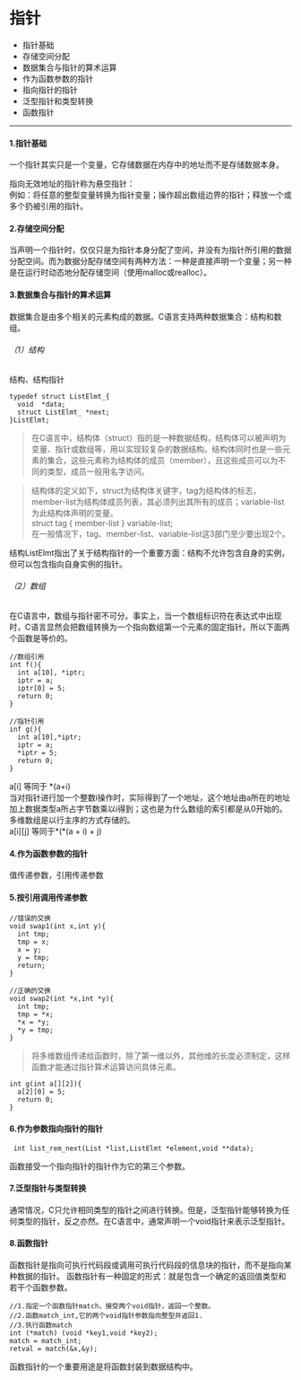 # 指针
+ 指针基础  
+ 存储空间分配  
+ 数据集合与指针的算术运算  
+ 作为函数参数的指针  
+ 指向指针的指针  
+ 泛型指针和类型转换  
+ 函数指针

-------
#### 1.指针基础  
一个指针其实只是一个变量，它存储数据在内存中的地址而不是存储数据本身。

指向无效地址的指针称为悬空指针：  
例如：将任意的整型变量转换为指针变量；操作超出数组边界的指针；释放一个或多个扔被引用的指针。  
#### 2.存储空间分配
当声明一个指针时，仅仅只是为指针本身分配了空间，并没有为指针所引用的数据分配空间。而为数据分配存储空间有两种方法：一种是直接声明一个变量；另一种是在运行时动态地分配存储空间（使用malloc或realloc）。

#### 3.数据集合与指针的算术运算
数据集合是由多个相关的元素构成的数据。C语言支持两种数据集合：结构和数组。
###### （1）结构
结构、结构指针   
```
typedef struct ListElmt_{
  void  *data;
  struct ListElmt_ *next;
}ListElmt;
```   
>在C语言中，结构体（struct）指的是一种数据结构，结构体可以被声明为变量、指针或数组等，用以实现较复杂的数据结构。结构体同时也是一些元素的集合，这些元素称为结构体的成员（member），且这些成员可以为不同的类型，成员一般用名字访问。

>结构体的定义如下，struct为结构体关键字，tag为结构体的标志，member-list为结构体成员列表，其必须列出其所有的成员；variable-list为此结构体声明的变量。  
>struct tag { member-list } variable-list;    
>在一般情况下，tag、member-list、variable-list这3部门至少要出现2个。    

结构ListElmt指出了关于结构指针的一个重要方面：结构不允许包含自身的实例，但可以包含指向自身实例的指针。    
###### （2）数组
在C语言中，数组与指针密不可分。事实上，当一个数组标识符在表达式中出现时，C语言显然会把数组转换为一个指向数组第一个元素的固定指针。所以下面两个函数是等价的。    
```
//数组引用    
int f(){
  int a[10], *iptr;
  iptr = a;
  iptr[0] = 5;
  return 0;
}

//指针引用
inf g(){
  int a[10],*iptr;
  iptr = a;
  *iptr = 5;
  return 0;
}
```    
a[i]  等同于 \*(a+i)        
当对指针进行加一个整数i操作时，实际得到了一个地址，这个地址由a所在的地址加上数据类型a所占字节数乘以i得到；这也是为什么数组的索引都是从0开始的。    
多维数组是以行主序的方式存储的。    
a[i][j] 等同于\*(\*(a + i) + j)    

#### 4.作为函数参数的指针
值传递参数，引用传递参数    
#### 5.按引用调用传递参数    


```
//错误的交换
void swap1(int x,int y){
  int tmp;
  tmp = x;
  x = y;
  y = tmp;
  return;
}

//正确的交换
void swap2(int *x,int *y){
  int tmp;
  tmp = *x;
  *x = *y;
  *y = tmp;
}    
```    
> 将多维数组传递给函数时，除了第一维以外，其他维的长度必须制定，这样函数才能通过指针算术运算访问具体元素。    

```
int g(int a[][2]){
  a[2][0] = 5;
  return 0;
}
```    
#### 6.作为参数指向指针的指针    

```
 int list_rem_next(List *list,ListElmt *element,void **data);
```    
函数接受一个指向指针的指针作为它的第三个参数。    
#### 7.泛型指针与类型转换
通常情况，C只允许相同类型的指针之间进行转换。但是，泛型指针能够转换为任何类型的指针，反之亦然。在C语言中，通常声明一个void指针来表示泛型指针。    
#### 8.函数指针    
函数指针是指向可执行代码段或调用可执行代码段的信息块的指针，而不是指向某种数据的指针。
函数指针有一种固定的形式：就是包含一个确定的返回值类型和若干个函数参数。
```    
//1.指定一个函数指针match，接受两个void指针，返回一个整数。
//2.函数match_int,它的两个void指针参数指向整型并返回1.
//3.执行函数match
int (*match) (void *key1,void *key2);
match = match_int;
retval = match(&x,&y);
```   
函数指针的一个重要用途是将函数封装到数据结构中。
